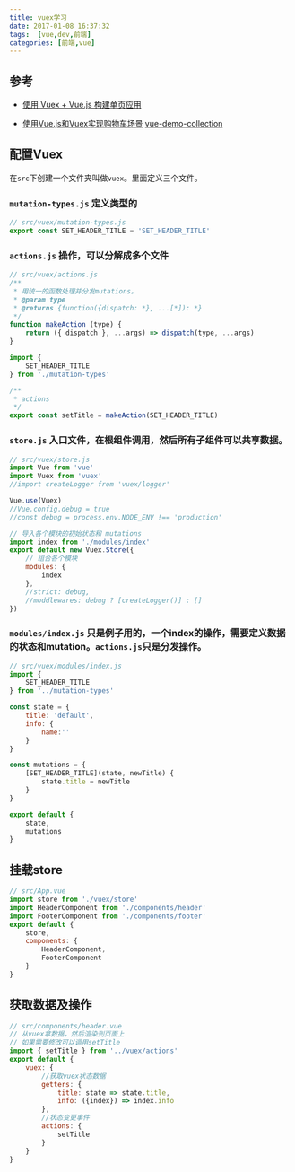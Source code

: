 ```yaml
---
title: vuex学习
date: 2017-01-08 16:37:32
tags:  [vue,dev,前端]
categories: [前端,vue]
---
```


## 参考
- [使用 Vuex + Vue.js 构建单页应用](https://segmentfault.com/a/1190000005891026)

- [使用Vue.js和Vuex实现购物车场景](https://segmentfault.com/a/1190000005780326)
    [vue-demo-collection](https://github.com/xiaoluoboding/vue-demo-collection)

## 配置Vuex
在`src`下创建一个文件夹叫做`vuex`。里面定义三个文件。
### `mutation-types.js` 定义类型的

```js
// src/vuex/mutation-types.js
export const SET_HEADER_TITLE = 'SET_HEADER_TITLE'
```

### `actions.js` 操作，可以分解成多个文件

```js
// src/vuex/actions.js
/**
 * 用统一的函数处理并分发mutations。
 * @param type
 * @returns {function({dispatch: *}, ...[*]): *}
 */
function makeAction (type) {
    return ({ dispatch }, ...args) => dispatch(type, ...args)
}

import {
    SET_HEADER_TITLE
} from './mutation-types'

/**
 * actions
 */
export const setTitle = makeAction(SET_HEADER_TITLE)
```

### `store.js` 入口文件，在根组件调用，然后所有子组件可以共享数据。

```js
// src/vuex/store.js
import Vue from 'vue'
import Vuex from 'vuex'
//import createLogger from 'vuex/logger'

Vue.use(Vuex)
//Vue.config.debug = true
//const debug = process.env.NODE_ENV !== 'production'

// 导入各个模块的初始状态和 mutations
import index from './modules/index'
export default new Vuex.Store({
    // 组合各个模块
    modules: {
        index
    },
    //strict: debug,
    //moddlewares: debug ? [createLogger()] : []
})
```

### `modules/index.js` 只是例子用的，一个index的操作，需要定义数据的状态和mutation。`actions.js`只是分发操作。
```js
// src/vuex/modules/index.js
import {
    SET_HEADER_TITLE
} from '../mutation-types'

const state = {
    title: 'default',
    info: {
        name:''
    }
}

const mutations = {
    [SET_HEADER_TITLE](state, newTitle) {
        state.title = newTitle
    }
}

export default {
    state,
    mutations
}
```

## 挂载store
```js
// src/App.vue
import store from './vuex/store'
import HeaderComponent from './components/header'
import FooterComponent from './components/footer'
export default {
    store,
    components: {
        HeaderComponent,
        FooterComponent
    }
}
```

## 获取数据及操作
```js
// src/components/header.vue
// 从vuex拿数据，然后渲染到页面上
// 如果需要修改可以调用setTitle
import { setTitle } from '../vuex/actions'
export default {
    vuex: {
        //获取vuex状态数据
        getters: {
            title: state => state.title,
            info: ({index}) => index.info
        },
        //状态变更事件
        actions: {
            setTitle
        }
    }
}
```